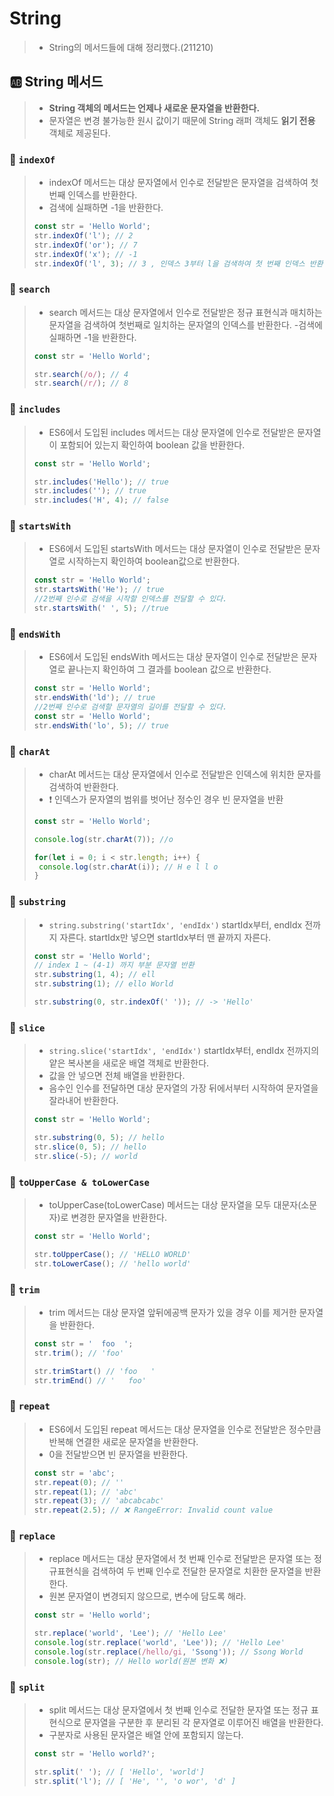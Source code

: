 # String
> - String의 메서드들에 대해 정리했다.(211210)

## 🆎 String 메서드
> - **String 객체의 메서드는 언제나 새로운 문자열을 반환한다.** 
> - 문자열은 변경 불가능한 원시 값이기 때문에 String 래퍼 객체도 **읽기 전용** 객체로 제공된다. 

### 📍 `indexOf`
> -  indexOf 메서드는 대상 문자열에서 인수로 전달받은 문자열을 검색하여 첫 번째 인덱스를 반환한다. 
> - 검색에 실패하면 -1을 반환한다.
>```js
>const str = 'Hello World';
>str.indexOf('l'); // 2
>str.indexOf('or'); // 7
>str.indexOf('x'); // -1
>str.indexOf('l', 3); // 3 , 인덱스 3부터 l을 검색하여 첫 번째 인덱스 반환
>```

### 📍 `search`
> - search 메서드는 대상 문자열에서 인수로 전달받은 정규 표현식과 매치하는 문자열을 검색하여 첫번째로 일치하는 문자열의 인덱스를 반환한다. 
> -검색에 실패하면 -1을 반환한다.
>```js
>const str = 'Hello World';
>
>str.search(/o/); // 4
>str.search(/r/); // 8
>```

### 📍 `includes`
> - ES6에서 도입된 includes 메서드는 대상 문자열에 인수로 전달받은 문자열이 포함되어 있는지 확인하여 boolean 값을 반환한다.
>```js
>const str = 'Hello World';
>
>str.includes('Hello'); // true
>str.includes(''); // true
>str.includes('H', 4); // false
>```

### 📍 `startsWith`
> - ES6에서 도입된 startsWith 메서드는 대상 문자열이 인수로 전달받은 문자열로 시작하는지 확인하여 boolean값으로 반환한다.
>```js
>const str = 'Hello World';
>str.startsWith('He'); // true
>//2번째 인수로 검색을 시작할 인덱스를 전달할 수 있다.
>str.startsWith(' ', 5); //true
>```

### 📍 `endsWith`
> - ES6에서 도입된 endsWith 메서드는 대상 문자열이 인수로 전달받은 문자열로 끝나는지 확인하여 그 결과를 boolean 값으로 반환한다.
>```js
>const str = 'Hello World';
>str.endsWith('ld'); // true
>//2번째 인수로 검색할 문자열의 길이를 전달할 수 있다.
>const str = 'Hello World';
>str.endsWith('lo', 5); // true
>```

### 📍 `charAt`
> - charAt 메서드는 대상 문자열에서 인수로 전달받은 인덱스에 위치한 문자를 검색하여 반환한다.
> - ❗ 인덱스가 문자열의 범위를 벗어난 정수인 경우 빈 문자열을 반환
>```js
>const str = 'Hello World';
>
>console.log(str.charAt(7)); //o
>
>for(let i = 0; i < str.length; i++) {
>  console.log(str.charAt(i)); // H e l l o
>}
>```

### 📍 `substring`
> - `string.substring('startIdx', 'endIdx')` startIdx부터, endIdx 전까지 자른다. startIdx만 넣으면 startIdx부터 맨 끝까지 자른다.
>```js
>const str = 'Hello World';
>// index 1 ~ (4-1) 까지 부분 문자열 반환
>str.substring(1, 4); // ell
>str.substring(1); // ello World
>
>str.substring(0, str.indexOf(' ')); // -> 'Hello'
>```

### 📍 `slice`
> - `string.slice('startIdx', 'endIdx')` 
startIdx부터, endIdx 전까지의 얕은 복사본을 새로운 배열 객체로 반환한다.
> - 값을 안 넣으면 전체 배열을 반환한다.
> - 음수인 인수를 전달하면 대상 문자열의 가장 뒤에서부터 시작하여 문자열을 잘라내어 반환한다.
>```js
>const str = 'Hello World';
>
>str.substring(0, 5); // hello
>str.slice(0, 5); // hello
>str.slice(-5); // world
>```

### 📍 `toUpperCase & toLowerCase`
> - toUpperCase(toLowerCase) 메서드는 대상 문자열을 모두 대문자(소문자)로 변경한 문자열을 반환한다.
>```js
>const str = 'Hello World';
>
>str.toUpperCase(); // 'HELLO WORLD'
>str.toLowerCase(); // 'hello world'
>```

### 📍 `trim`
> - trim 메서드는 대상 문자열 앞뒤에공백 문자가 있을 경우 이를 제거한 문자열을 반환한다.
>```js
>const str = '  foo  ';
>str.trim(); // 'foo'
>
>str.trimStart() // 'foo   '
>str.trimEnd() // '   foo'
>```

### 📍 `repeat`
> - ES6에서 도입된 repeat 메서드는 대상 문자열을 인수로 전달받은 정수만큼 반복해 연결한 새로운 문자열을 반환한다.
> - 0을 전달받으면 빈 문자열을 반환한다.
>```js
>const str = 'abc';
>str.repeat(0); // ''
>str.repeat(1); // 'abc'
>str.repeat(3); // 'abcabcabc'
>str.repeat(2.5); // ❌ RangeError: Invalid count value
>```

### 📍 `replace`
> - replace 메서드는 대상 문자열에서 첫 번째 인수로 전달받은 문자열 또는 정규표현식을 검색하여 두 번째 인수로 전달한 문자열로 치환한 문자열을 반환한다.
> - 원본 문자열이 변경되지 않으므로, 변수에 담도록 해라. 
>```js
>const str = 'Hello world';
>
>str.replace('world', 'Lee'); // 'Hello Lee'
>console.log(str.replace('world', 'Lee')); // 'Hello Lee'
>console.log(str.replace(/hello/gi, 'Ssong')); // Ssong World
>console.log(str); // Hello world(원본 변화 ❌)
>```

### 📍 `split`
> - split 메서드는 대상 문자열에서 첫 번째 인수로 전달한 문자열 또는 정규 표현식으로 문자열을 구분한 후 분리된 각 문자열로 이루어진 배열을 반환한다.
> - 구분자로 사용된 문자열은 배열 안에 포함되지 않는다.
>```js
>const str = 'Hello world?';
>
>str.split(' '); // [ 'Hello', 'world']
>str.split('l'); // [ 'He', '', 'o wor', 'd' ]
>```